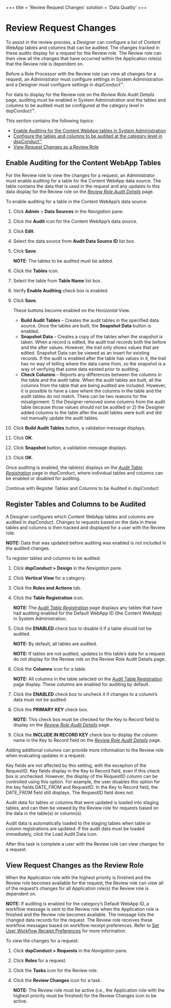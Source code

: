 +++
title = 'Review Request Changes'
solution = 'Data Quality'
+++

# Review Request Changes

To assist in the review process, a Designer can configure a list of
Content WebApp tables and columns that can be audited. The changes
tracked in these audits display for a request for the Review role. The
Review role can then view all the changes that have occurred within the
Application role(s) that the Review role is dependent on.

Before a Role Processor with the Review role can view all changes for a
request, an Administrator must configure settings in System
Administration and a Designer must configure settings in dspConduct™.

For data to display for the Review role on the
<span style="font-style: italic;">Review Role Audit Details</span> page,
auditing must be enabled in System Administration and the tables and
columns to be audited must be configured at the category level in
dspConduct™.

This section contains the following topics:

  - [Enable Auditing for the Content WebApp tables in System
    Administration](#Enable_Auditing_for_the_Content_WebApp_Tables)
  - [Configure the tables and columns to be audited at the category
    level in dspConduct™](#Register_Tables_and_Columns_to_be_Audited)
  - [View Request Changes as a Review
    Role](#View_Request_Changes_as_the_Review_Role)

## <span id="Enable_Auditing_for_the_Content_WebApp_Tables"></span>Enable Auditing for the Content WebApp Tables

For the Review role to view the changes for a request, an Administrator
must enable auditing for a table for the Content WebApp data source. The
table contains the data that is used in the request and any updates to
this data display for the Review role on the
<span style="font-style: italic;">[Review Role Audit
Details](../Page_Desc/Review_Role_Audit_Details_H.htm)</span> page.

To enable auditing for a table in the Content WebApp’s data source:

1.  Click **Admin** \> **Data Sources** in the *Navigation* pane.

2.  Click the **Audit** icon for the Content WebApp’s data source.

3.  Click **Edit**.

4.  Select the data source from **Audit Data Source ID** list box.

5.  Click <span style="font-weight: bold;">Save</span>.
    
    **NOTE**: The tables to be audited must be added.

6.  Click the **Tables** icon.

7.  Select the table from **Table Name** list box.

8.  Verify **Enable Auditing** check box is enabled.

9.  Click <span style="font-weight: bold;">Save</span>.
    
    These buttons become enabled on the *Horizontal* View.
    
      - **Build Audit Tables** – Creates the audit tables in the
        specified data source. Once the tables are built, the **Snapshot
        Data** button is enabled.
      - **Snapshot Data** – Creates a copy of the tables when the
        snapshot is taken. When a record is edited, the audit trail
        records both the before and the after values. However, the trail
        only shows values that are edited. Snapshot Data can be viewed
        as an insert for existing records. If the audit is enabled after
        the table has values in it, the trail has no way of telling
        where the data came from, so the snapshot is a way of verifying
        that some data existed prior to auditing.
      - **Check Columns** – Reports any differences between the columns
        in the table and the audit table. When the audit tables are
        built, all the columns from the table that are being audited are
        included. However, it is possible to have a case where the
        columns in the table and the audit tables do not match. There
        can be two reasons for the misalignment: 1) the Designer removed
        some columns from the audit table because those values should
        not be audited or 2) the Designer added columns to the table
        after the audit tables were built and did not manually update
        the audit tables.

10. Click **Build Audit Tables** button, a validation message displays.

11. Click **OK**.

12. Click **Snapshot** button, a validation message displays.

13. Click **OK**.

Once auditing is enabled, the table(s) displays on the
<span style="font-style: italic;">[Audit Table
Registration](../Page_Desc/Audit_Table_Registration.htm)</span> page in
dspConduct, where individual tables and columns can be enabled or
disabled for auditing.

Continue with Register Tables and Columns to be Audited in
dspConduct

## <span id="Register_Tables_and_Columns_to_be_Audited"></span>Register Tables and Columns to be Audited

A Designer configures which Content WebApp tables and columns are
audited in dspConduct. Changes to requests based on the data in these
tables and columns is then tracked and displayed for a user with the
Review role.

<span style="font-weight: bold;">NOTE:</span> Data that was updated
before auditing was enabled is not included in the audited changes.

To register tables and columns to be audited:

1.  Click <span style="font-weight: bold;">dspConduct \> Design</span>
    in the <span style="font-style: italic;">Navigation</span> pane.

2.  Click <span style="font-weight: bold;">Vertical View</span> for a
    category.

3.  Click the <span style="font-weight: bold;">Rules and Actions</span>
    tab.

4.  Click the <span style="font-weight: bold;">Table Registration</span>
    icon.
    
    **NOTE:** The <span style="font-style: italic;">[Audit Table
    Registration](../Page_Desc/Audit_Table_Registration.htm)</span> page
    displays any tables that have had auditing enabled for the Default
    WebApp ID (the Content WebApp) in System Administration.

5.  Click the <span style="font-weight: bold;">ENABLED</span> check box
    to disable it if a table should not be audited.
    
    **NOTE:** By default, all tables are audited.
    
    **NOTE:** If tables are not audited, updates to this table’s data
    for a request do not display for the Review role on the Review Role
    Audit Details page.

6.  Click the <span style="font-weight: bold;">Columns</span> icon for a
    table.
    
    **NOTE:** All columns in the table selected on the [Audit Table
    Registration](../Page_Desc/Audit_Table_Registration.htm) page
    display. These columns are enabled for auditing by default.

7.  Click the <span style="font-weight: bold;">ENABLED</span> check box
    to uncheck it if changes to a column’s data must not be audited.  

8.  Click the **PRIMARY KEY** check box.
    
    **NOTE:** This check box must be checked for the Key to Record field
    to display on the *[Review Role Audit
    Details](../Page_Desc/Review_Role_Audit_Details_H.htm)* page.

9.  Click the <span style="font-weight: bold;">INCLUDE IN RECORD
    KEY</span> check box to display the column name in the Key to Record
    field on the <span style="font-style: italic;">[Review Role Audit
    Details](../Page_Desc/Review_Role_Audit_Details_H.htm)</span> page.

Adding additional columns can provide more information to the Review
role when evaluating updates in a request.

Key fields are not affected by this setting, with the exception of the
RequestID. Key fields display in the Key to Record field, even if this
check box is unchecked. However, the display of the RequestID column can
be controlled using this option. For example, the user disables this
option for the key fields DATE\_FROM and RequestID. In the Key to Record
field, the DATE\_FROM field still displays. The RequestID field does
not.

Audit data for tables or columns that were updated is loaded into
staging tables, and can then be viewed by the Review role for requests
based on the data in the table(s) or column(s).

Audit data is automatically loaded to the staging tables when table or
column registrations are updated. If the audit data must be loaded
immediately, click the Load Audit Data icon.

After this task is complete a user with the Review role can view changes
for a
request.

## <span id="View_Request_Changes_as_the_Review_Role"></span>View Request Changes as the Review Role

When the Application role with the highest priority is finished and the
Review role becomes available for the request, the Review role can view
all of the request’s changes for all Application role(s) the Review role
is dependent on.

<span style="font-weight: bold;">NOTE:</span> If auditing is enabled for
the category’s Default WebApp ID, a workflow message is sent to the
Review role when the Application role is finished and the Review role
becomes available. The message lists the changed data records for the
request. The Review role receives these workflow messages based on
workflow receipt preferences. Refer to [Set User Workflow Receipt
Preferences](../Config/Set_User_Workflow_Receipt_Preferences.htm) for
more information.

To view the changes for a request:

1.  Click <span style="font-weight: bold;">dspConduct \> Requests</span>
    in the <span style="font-style: italic;">Navigation</span> pane.

2.  Click <span style="font-weight: bold;">Roles</span> for a request.

3.  Click the <span style="font-weight: bold;">Tasks</span> icon for the
    Review role.

4.  Click the <span style="font-weight: bold;">Review Changes</span>
    icon for a task.
    
    **NOTE:** The Review role must be active (i.e., the Application role
    with the highest priority must be finished) for the Review Changes
    icon to be active.
